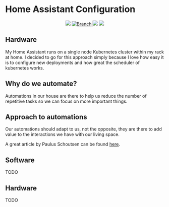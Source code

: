 # Home Assistant Configuration

<p align="center">
	<p align=center>
		<img src="https://github.com/marvin-w/home-assistant-config/workflows/Home%20Assistant%20CI/badge.svg">
		<a href="https://github.com/marvin-w/home-assistant-config/tree/master">
			<img src="https://img.shields.io/badge/Branch-master-green.svg?longCache=true"
				alt="Branch">
		</a>
		<img src="https://img.shields.io/badge/haversion-0.117.0.dev20201008-blue.svg">
		<img src="https://img.shields.io/badge/automations-17-purple.svg">
	</p>
</p>

## Hardware

My Home Assistant runs on a single node Kubernetes cluster within my rack at home. I decided to go for this approach simply because I love how easy it is to configure new deployments and how great the
scheduler of kubernetes works.

## Why do we automate?

Automations in our house are there to help us reduce the number of repetitive tasks so we can focus on more important things.

## Approach to automations

Our automations should adapt to us, not the opposite, they are there to add value to the interactions we have with our living space.

A great article by Paulus Schoutsen can be found [here](https://www.home-assistant.io/blog/2016/01/19/perfect-home-automation/).

## Software

TODO

## Hardware

TODO
